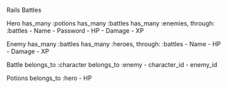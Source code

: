 Rails Battles

Hero
	has_many :potions
	has_many :battles
	has_many :enemies, through: :battles
	- Name
	- Password
	- HP
	- Damage
	- XP

Enemy
	has_many :battles
	has_many :heroes, through: :battles
	- Name
	- HP
	- Damage
	- XP

Battle
	belongs_to :character
	belongs_to :enemy
	- character_id
	- enemy_id

Potions
	belongs_to :hero
	- HP